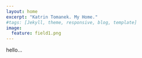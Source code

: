 ```yaml
---
layout: home
excerpt: "Katrin Tomanek. My Home."
#tags: [Jekyll, theme, responsive, blog, template]
image:
  feature: field1.png
---
```


hello...

